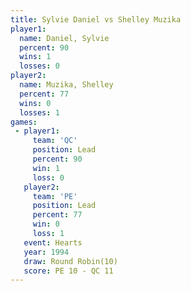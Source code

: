 ```yaml
---
title: Sylvie Daniel vs Shelley Muzika
player1:               
  name: Daniel, Sylvie 
  percent: 90          
  wins: 1              
  losses: 0            
player2:               
  name: Muzika, Shelley
  percent: 77          
  wins: 0              
  losses: 1            
games:
 - player1:        
     team: 'QC'    
     position: Lead
     percent: 90   
     win: 1        
     loss: 0       
   player2:        
     team: 'PE'    
     position: Lead
     percent: 77   
     win: 0        
     loss: 1       
   event: Hearts        
   year: 1994           
   draw: Round Robin(10)
   score: PE 10 - QC 11 
---
```

